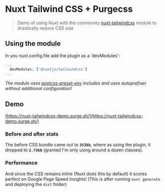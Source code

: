 # Nuxt Tailwind CSS + Purgecss

> Demo of using Nuxt with the community [nuxt-tailwindcss](https://github.com/nuxt-community/nuxt-tailwindcss) module to drastically reduce CSS size

## Using the module

In you nuxt.config.file add the plugin as a 'devModules':

```js
...
  devModules: ['@nuxtjs/tailwindcss']
...
```

_The module uses [postcss-preset-env](https://preset-env.cssdb.org/) includes and uses autoprefixer without additional configuration!_

## Demo

[https://nuxt-tailwindcss-demo.surge.sh/](https://nuxt-tailwindcss-demo.surge.sh/)

### Before and after stats

The before CSS bundle came out to **`353kb`**, where as using the plugin, it dropped to **`2.73kb`** (granted I'm only using around a dozen classes).

### Performance

And since the CSS remains inline (Nuxt does this by default) it scores perfect on Google Page Speed Insights! (This is after running `nuxt generate` and deploying the `dist` folder)
